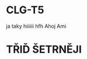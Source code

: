
# CLG-T5



ja taky
hiiiiii
 hfh
 Ahoj Ami
 

<html>

<head>
<title>tridsetrneji</title>
</head>

<body>
<div>
<h1>TŘIĎ ŠETRNĚJI</h1>
</div>
</body>

</html>


